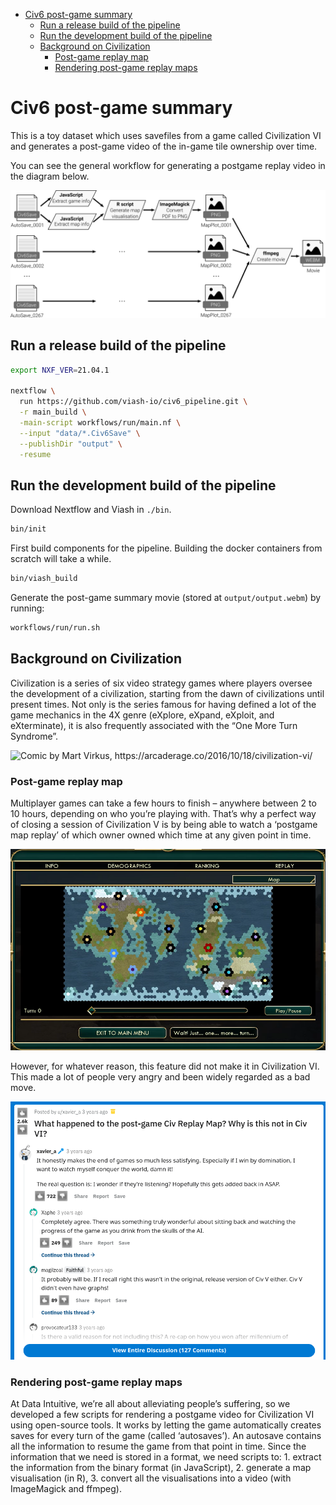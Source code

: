 
-   [Civ6 post-game summary](#civ6-post-game-summary)
    -   [Run a release build of the
        pipeline](#run-a-release-build-of-the-pipeline)
    -   [Run the development build of the
        pipeline](#run-the-development-build-of-the-pipeline)
    -   [Background on Civilization](#background-on-civilization)
        -   [Post-game replay map](#post-game-replay-map)
        -   [Rendering post-game replay
            maps](#rendering-post-game-replay-maps)

# Civ6 post-game summary

This is a toy dataset which uses savefiles from a game called
Civilization VI and generates a post-game video of the in-game tile
ownership over time.

You can see the general workflow for generating a postgame replay video
in the diagram below.

![](docs/images/workflow.png)

## Run a release build of the pipeline

``` sh
export NXF_VER=21.04.1

nextflow \
  run https://github.com/viash-io/civ6_pipeline.git \
  -r main_build \
  -main-script workflows/run/main.nf \
  --input "data/*.Civ6Save" \
  --publishDir "output" \
  -resume
```

<!-- todo: use an actual release -->

## Run the development build of the pipeline

Download Nextflow and Viash in `./bin`.

``` bash
bin/init
```

First build components for the pipeline. Building the docker containers
from scratch will take a while.

``` bash
bin/viash_build
```

Generate the post-game summary movie (stored at `output/output.webm`) by
running:

``` bash
workflows/run/run.sh
```

## Background on Civilization

Civilization is a series of six video strategy games where players
oversee the development of a civilization, starting from the dawn of
civilizations until present times. Not only is the series famous for
having defined a lot of the game mechanics in the 4X genre (eXplore,
eXpand, eXploit, and eXterminate), it is also frequently associated with
the “One More Turn Syndrome”.

![Comic by Mart Virkus,
<https://arcaderage.co/2016/10/18/civilization-vi/>](docs/images/mart_virkus_every_civilization_game_ever.jpg)

### Post-game replay map

Multiplayer games can take a few hours to finish – anywhere between 2 to
10 hours, depending on who you’re playing with. That’s why a perfect way
of closing a session of Civilization V is by being able to watch a
‘postgame map replay’ of which owner owned which time at any given point
in time.

[![](docs/images/civ5_victory_.png)](docs/images/civ5_victory_.webm)

However, for whatever reason, this feature did not make it in
Civilization VI. This made a lot of people very angry and been widely
regarded as a bad move. <!-- quoting Douglas Adams here -->

![](docs/images/civ6_rant_.png)

### Rendering post-game replay maps

At Data Intuitive, we’re all about alleviating people’s suffering, so we
developed a few scripts for rendering a postgame video for Civilization
VI using open-source tools. It works by letting the game automatically
creates saves for every turn of the game (called ‘autosaves’). An
autosave contains all the information to resume the game from that point
in time. Since the information that we need is stored in a format, we
need scripts to: 1. extract the information from the binary format (in
JavaScript), 2. generate a map visualisation (in R), 3. convert all the
visualisations into a video (with ImageMagick and ffmpeg).
